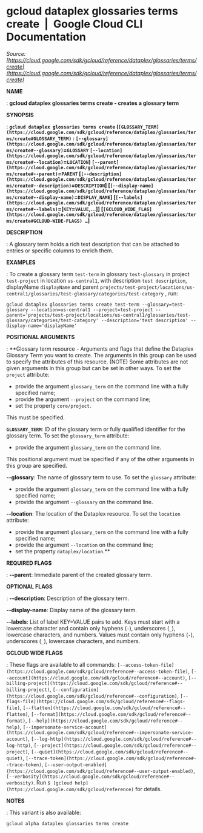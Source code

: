 # gcloud dataplex glossaries terms create  |  Google Cloud CLI Documentation

*Source: [https://cloud.google.com/sdk/gcloud/reference/dataplex/glossaries/terms/create](https://cloud.google.com/sdk/gcloud/reference/dataplex/glossaries/terms/create)*

**NAME**

: **gcloud dataplex glossaries terms create - creates a glossary term**

**SYNOPSIS**

: **`gcloud dataplex glossaries terms create` (`[GLOSSARY_TERM](https://cloud.google.com/sdk/gcloud/reference/dataplex/glossaries/terms/create#GLOSSARY_TERM)` : `[--glossary](https://cloud.google.com/sdk/gcloud/reference/dataplex/glossaries/terms/create#--glossary)`=`GLOSSARY` `[--location](https://cloud.google.com/sdk/gcloud/reference/dataplex/glossaries/terms/create#--location)`=`LOCATION`) `[--parent](https://cloud.google.com/sdk/gcloud/reference/dataplex/glossaries/terms/create#--parent)`=`PARENT` [`[--description](https://cloud.google.com/sdk/gcloud/reference/dataplex/glossaries/terms/create#--description)`=`DESCRIPTION`] [`[--display-name](https://cloud.google.com/sdk/gcloud/reference/dataplex/glossaries/terms/create#--display-name)`=`DISPLAY_NAME`] [`[--labels](https://cloud.google.com/sdk/gcloud/reference/dataplex/glossaries/terms/create#--labels)`=[`KEY`=`VALUE`,…]] [`[GCLOUD_WIDE_FLAG](https://cloud.google.com/sdk/gcloud/reference/dataplex/glossaries/terms/create#GCLOUD-WIDE-FLAGS) …`]**

**DESCRIPTION**

: A glossary term holds a rich text description that can be attached to entries or
specific columns to enrich them.

**EXAMPLES**

: To create a glossary term `test-term` in glossary
`test-glossary` in project `test-project` in location
`us-central1`, with description `test description`,
displayName `displayName` and parent
`projects/test-project/locations/us-central1/glossaries/test-glossary/categories/test-category`
, run:

```
gcloud dataplex glossaries terms create test-term --glossary=test-glossary --location=us-central1 --project=test-project --parent='projects/test-project/locations/us-central1/glossaries/test-glossary/categories/test-category' --description='test description' --display-name='displayName'
```

**POSITIONAL ARGUMENTS**

: **Glossary term resource - Arguments and flags that define the Dataplex Glossary
Term you want to create. The arguments in this group can be used to specify the
attributes of this resource. (NOTE) Some attributes are not given arguments in
this group but can be set in other ways.
To set the `project` attribute:

- provide the argument `glossary_term` on the command line with a fully
specified name;
- provide the argument `--project` on the command line;
- set the property `core/project`.

This must be specified.

**`GLOSSARY_TERM`**:
ID of the glossary term or fully qualified identifier for the glossary term.
To set the `glossary_term` attribute:

- provide the argument `glossary_term` on the command line.

This positional argument must be specified if any of the other arguments in this
group are specified.

**--glossary**:
The name of glossary term to use.
To set the `glossary` attribute:

- provide the argument `glossary_term` on the command line with a fully
specified name;
- provide the argument `--glossary` on the command line.

**--location**:
The location of the Dataplex resource.
To set the `location` attribute:

- provide the argument `glossary_term` on the command line with a fully
specified name;
- provide the argument `--location` on the command line;
- set the property `dataplex/location`.**

**REQUIRED FLAGS**

: **--parent**:
Immediate parent of the created glossary term.

**OPTIONAL FLAGS**

: **--description**:
Description of the glossary term.

**--display-name**:
Display name of the glossary term.

**--labels**:
List of label KEY=VALUE pairs to add.
Keys must start with a lowercase character and contain only hyphens
(`-`), underscores (`_`), lowercase characters, and
numbers. Values must contain only hyphens (`-`), underscores
(`_`), lowercase characters, and numbers.

**GCLOUD WIDE FLAGS**

: These flags are available to all commands: `[--access-token-file](https://cloud.google.com/sdk/gcloud/reference#--access-token-file)`,
`[--account](https://cloud.google.com/sdk/gcloud/reference#--account)`, `[--billing-project](https://cloud.google.com/sdk/gcloud/reference#--billing-project)`,
`[--configuration](https://cloud.google.com/sdk/gcloud/reference#--configuration)`,
`[--flags-file](https://cloud.google.com/sdk/gcloud/reference#--flags-file)`,
`[--flatten](https://cloud.google.com/sdk/gcloud/reference#--flatten)`, `[--format](https://cloud.google.com/sdk/gcloud/reference#--format)`, `[--help](https://cloud.google.com/sdk/gcloud/reference#--help)`, `[--impersonate-service-account](https://cloud.google.com/sdk/gcloud/reference#--impersonate-service-account)`,
`[--log-http](https://cloud.google.com/sdk/gcloud/reference#--log-http)`,
`[--project](https://cloud.google.com/sdk/gcloud/reference#--project)`, `[--quiet](https://cloud.google.com/sdk/gcloud/reference#--quiet)`, `[--trace-token](https://cloud.google.com/sdk/gcloud/reference#--trace-token)`, `[--user-output-enabled](https://cloud.google.com/sdk/gcloud/reference#--user-output-enabled)`,
`[--verbosity](https://cloud.google.com/sdk/gcloud/reference#--verbosity)`.
Run `$ [gcloud help](https://cloud.google.com/sdk/gcloud/reference)` for details.

**NOTES**

: This variant is also available:

```
gcloud alpha dataplex glossaries terms create
```